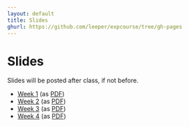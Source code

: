 ```yaml
---
layout: default
title: Slides
ghurl: https://github.com/leeper/expcourse/tree/gh-pages
---
```


# Slides #

Slides will be posted after class, if not before.

 - [Week 1](Week01.html) (as [PDF](Week01.pdf))
 - [Week 2](Week02.html) (as [PDF](Week02.pdf))
 - [Week 3](Week03.html) (as [PDF](Week03.pdf))
 - [Week 4](Week04.html) (as [PDF](Week04.pdf))

<!--
 - [Week 5](Week05.html) (as [PDF](Week05.pdf))
 - [Week 6](Week06.html) (as [PDF](Week06.pdf))
 - [Week 7](Week07.html) (as [PDF](Week07.pdf))
 - [Week 8](Week08.html) (as [PDF](Week08.pdf))
 - [Week 9](Week09.html) (as [PDF](Week09.pdf))
 - [Week 10](Week10.html) (as [PDF](Week10.pdf))
-->